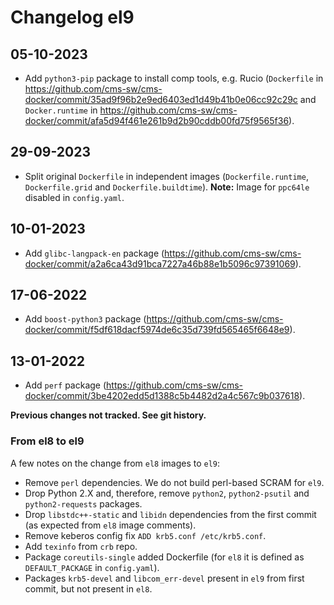 # Changelog el9

## 05-10-2023
* Add `python3-pip` package to install comp tools, e.g. Rucio (`Dockerfile` in https://github.com/cms-sw/cms-docker/commit/35ad9f96b2e9ed6403ed1d49b41b0e06cc92c29c
and `Docker.runtime` in
https://github.com/cms-sw/cms-docker/commit/afa5d94f461e261b9d2b90cddb00fd75f9565f36).

## 29-09-2023
* Split original `Dockerfile` in independent images (`Dockerfile.runtime`,
`Dockerfile.grid` and `Dockerfile.buildtime`). **Note:** Image for `ppc64le` disabled in `config.yaml`.

## 10-01-2023
* Add `glibc-langpack-en` package (https://github.com/cms-sw/cms-docker/commit/a2a6ca43d91bca7227a46b88e1b5096c97391069).

## 17-06-2022
* Add `boost-python3` package
(https://github.com/cms-sw/cms-docker/commit/f5df618dacf5974de6c35d739fd565465f6648e9).

## 13-01-2022
* Add `perf` package (https://github.com/cms-sw/cms-docker/commit/3be4202edd5d1388c5b4482d2a4c567c9b037618).

**Previous changes not tracked. See git history.**

### From el8 to el9
A few notes on the change from `el8` images to `el9`:
* Remove `perl` dependencies. We do not build perl-based SCRAM for `el9`.
* Drop Python 2.X and, therefore, remove `python2`, `python2-psutil` and `python2-requests` packages.
* Drop `libstdc++-static` and `libidn` dependencies from the first commit (as expected from `el8` image comments).
* Remove keberos config fix `ADD krb5.conf /etc/krb5.conf`.
* Add `texinfo` from `crb` repo.
* Package `coreutils-single` added Dockerfile (for `el8` it is defined as `DEFAULT_PACKAGE` in `config.yaml`).
* Packages `krb5-devel` and `libcom_err-devel` present in `el9` from first commit, but not present in `el8`.
